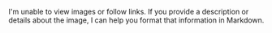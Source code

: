 I'm unable to view images or follow links. If you provide a description or details about the image, I can help you format that information in Markdown.